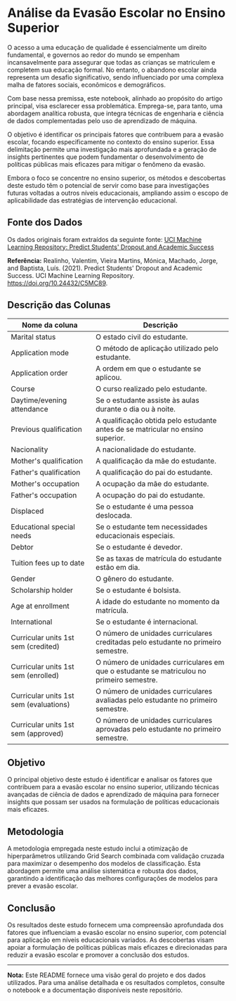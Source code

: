 # Análise da Evasão Escolar no Ensino Superior

O acesso a uma educação de qualidade é essencialmente um direito fundamental, e governos ao redor do mundo se empenham incansavelmente para assegurar que todas as crianças se matriculem e completem sua educação formal. No entanto, o abandono escolar ainda representa um desafio significativo, sendo influenciado por uma complexa malha de fatores sociais, econômicos e demográficos.

Com base nessa premissa, este notebook, alinhado ao propósito do artigo principal, visa esclarecer essa problemática. Emprega-se, para tanto, uma abordagem analítica robusta, que integra técnicas de engenharia e ciência de dados complementadas pelo uso de aprendizado de máquina.

O objetivo é identificar os principais fatores que contribuem para a evasão escolar, focando especificamente no contexto do ensino superior. Essa delimitação permite uma investigação mais aprofundada e a geração de insights pertinentes que podem fundamentar o desenvolvimento de políticas públicas mais eficazes para mitigar o fenômeno da evasão.

Embora o foco se concentre no ensino superior, os métodos e descobertas deste estudo têm o potencial de servir como base para investigações futuras voltadas a outros níveis educacionais, ampliando assim o escopo de aplicabilidade das estratégias de intervenção educacional.

## Fonte dos Dados

Os dados originais foram extraídos da seguinte fonte:
[UCI Machine Learning Repository: Predict Students' Dropout and Academic Success](https://archive.ics.uci.edu/dataset/697/predict+students+dropout+and+academic+success)

**Referência:**
Realinho, Valentim, Vieira Martins, Mónica, Machado, Jorge, and Baptista, Luís. (2021). Predict Students' Dropout and Academic Success. UCI Machine Learning Repository. https://doi.org/10.24432/C5MC89.

## Descrição das Colunas

| Nome da coluna | Descrição |
|----------------|-------------|
| Marital status | O estado civil do estudante. |
| Application mode | O método de aplicação utilizado pelo estudante. |
| Application order | A ordem em que o estudante se aplicou. |
| Course | O curso realizado pelo estudante. |
| Daytime/evening attendance | Se o estudante assiste às aulas durante o dia ou à noite. |
| Previous qualification | A qualificação obtida pelo estudante antes de se matricular no ensino superior. |
| Nacionality | A nacionalidade do estudante. |
| Mother's qualification | A qualificação da mãe do estudante. |
| Father's qualification | A qualificação do pai do estudante. |
| Mother's occupation | A ocupação da mãe do estudante. |
| Father's occupation | A ocupação do pai do estudante. |
| Displaced | Se o estudante é uma pessoa deslocada. |
| Educational special needs | Se o estudante tem necessidades educacionais especiais. |
| Debtor | Se o estudante é devedor. |
| Tuition fees up to date | Se as taxas de matrícula do estudante estão em dia. |
| Gender | O gênero do estudante. |
| Scholarship holder | Se o estudante é bolsista. |
| Age at enrollment | A idade do estudante no momento da matrícula. |
| International | Se o estudante é internacional. |
| Curricular units 1st sem (credited) | O número de unidades curriculares creditadas pelo estudante no primeiro semestre. |
| Curricular units 1st sem (enrolled) | O número de unidades curriculares em que o estudante se matriculou no primeiro semestre. |
| Curricular units 1st sem (evaluations) | O número de unidades curriculares avaliadas pelo estudante no primeiro semestre. |
| Curricular units 1st sem (approved) | O número de unidades curriculares aprovadas pelo estudante no primeiro semestre. |

## Objetivo

O principal objetivo deste estudo é identificar e analisar os fatores que contribuem para a evasão escolar no ensino superior, utilizando técnicas avançadas de ciência de dados e aprendizado de máquina para fornecer insights que possam ser usados na formulação de políticas educacionais mais eficazes.

## Metodologia

A metodologia empregada neste estudo inclui a otimização de hiperparâmetros utilizando Grid Search combinada com validação cruzada para maximizar o desempenho dos modelos de classificação. Esta abordagem permite uma análise sistemática e robusta dos dados, garantindo a identificação das melhores configurações de modelos para prever a evasão escolar.

## Conclusão

Os resultados deste estudo fornecem uma compreensão aprofundada dos fatores que influenciam a evasão escolar no ensino superior, com potencial para aplicação em níveis educacionais variados. As descobertas visam apoiar a formulação de políticas públicas mais eficazes e direcionadas para reduzir a evasão escolar e promover a conclusão dos estudos.

---

**Nota:** Este README fornece uma visão geral do projeto e dos dados utilizados. Para uma análise detalhada e os resultados completos, consulte o notebook e a documentação disponíveis neste repositório.
